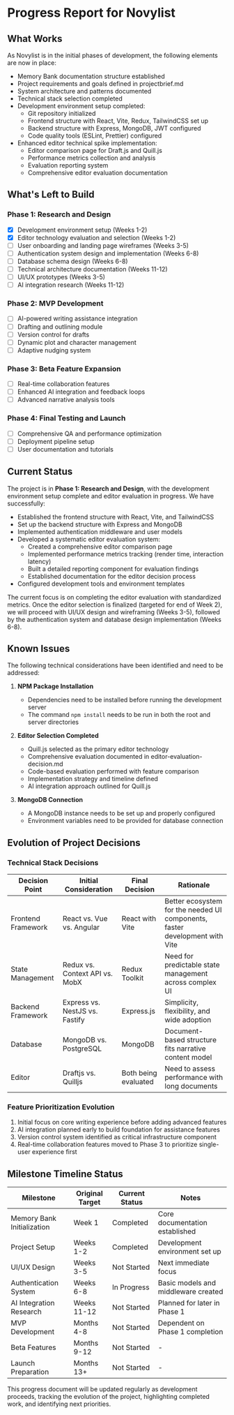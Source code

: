 # Progress Report for Novylist

## What Works
As Novylist is in the initial phases of development, the following elements are now in place:
- Memory Bank documentation structure established
- Project requirements and goals defined in projectbrief.md
- System architecture and patterns documented
- Technical stack selection completed
- Development environment setup completed:
  - Git repository initialized
  - Frontend structure with React, Vite, Redux, TailwindCSS set up
  - Backend structure with Express, MongoDB, JWT configured
  - Code quality tools (ESLint, Prettier) configured
- Enhanced editor technical spike implementation:
  - Editor comparison page for Draft.js and Quill.js
  - Performance metrics collection and analysis
  - Evaluation reporting system
  - Comprehensive editor evaluation documentation

## What's Left to Build

### Phase 1: Research and Design
- [x] Development environment setup (Weeks 1-2)
- [x] Editor technology evaluation and selection (Weeks 1-2)
- [ ] User onboarding and landing page wireframes (Weeks 3-5)
- [ ] Authentication system design and implementation (Weeks 6-8)
- [ ] Database schema design (Weeks 6-8)
- [ ] Technical architecture documentation (Weeks 11-12)
- [ ] UI/UX prototypes (Weeks 3-5)
- [ ] AI integration research (Weeks 11-12)

### Phase 2: MVP Development
- [ ] AI-powered writing assistance integration
- [ ] Drafting and outlining module
- [ ] Version control for drafts
- [ ] Dynamic plot and character management
- [ ] Adaptive nudging system

### Phase 3: Beta Feature Expansion
- [ ] Real-time collaboration features
- [ ] Enhanced AI integration and feedback loops
- [ ] Advanced narrative analysis tools

### Phase 4: Final Testing and Launch
- [ ] Comprehensive QA and performance optimization
- [ ] Deployment pipeline setup
- [ ] User documentation and tutorials

## Current Status
The project is in **Phase 1: Research and Design**, with the development environment setup complete and editor evaluation in progress. We have successfully:
- Established the frontend structure with React, Vite, and TailwindCSS
- Set up the backend structure with Express and MongoDB
- Implemented authentication middleware and user models
- Developed a systematic editor evaluation system:
  - Created a comprehensive editor comparison page
  - Implemented performance metrics tracking (render time, interaction latency)
  - Built a detailed reporting component for evaluation findings
  - Established documentation for the editor decision process
- Configured development tools and environment templates

The current focus is on completing the editor evaluation with standardized metrics. Once the editor selection is finalized (targeted for end of Week 2), we will proceed with UI/UX design and wireframing (Weeks 3-5), followed by the authentication system and database design implementation (Weeks 6-8).

## Known Issues
The following technical considerations have been identified and need to be addressed:

1. **NPM Package Installation**
   - Dependencies need to be installed before running the development server
   - The command `npm install` needs to be run in both the root and server directories

2. **Editor Selection Completed**
   - Quill.js selected as the primary editor technology
   - Comprehensive evaluation documented in editor-evaluation-decision.md
   - Code-based evaluation performed with feature comparison
   - Implementation strategy and timeline defined
   - AI integration approach outlined for Quill.js

3. **MongoDB Connection**
   - A MongoDB instance needs to be set up and properly configured
   - Environment variables need to be provided for database connection

## Evolution of Project Decisions

### Technical Stack Decisions
| Decision Point | Initial Consideration | Final Decision | Rationale |
|----------------|------------------------|----------------|-----------|
| Frontend Framework | React vs. Vue vs. Angular | React with Vite | Better ecosystem for the needed UI components, faster development with Vite |
| State Management | Redux vs. Context API vs. MobX | Redux Toolkit | Need for predictable state management across complex UI |
| Backend Framework | Express vs. NestJS vs. Fastify | Express.js | Simplicity, flexibility, and wide adoption |
| Database | MongoDB vs. PostgreSQL | MongoDB | Document-based structure fits narrative content model |
| Editor | Draftjs vs. Quilljs | Both being evaluated | Need to assess performance with long documents |

### Feature Prioritization Evolution
1. Initial focus on core writing experience before adding advanced features
2. AI integration planned early to build foundation for assistance features
3. Version control system identified as critical infrastructure component
4. Real-time collaboration features moved to Phase 3 to prioritize single-user experience first

## Milestone Timeline Status
| Milestone | Original Target | Current Status | Notes |
|-----------|----------------|----------------|-------|
| Memory Bank Initialization | Week 1 | Completed | Core documentation established |
| Project Setup | Weeks 1-2 | Completed | Development environment set up |
| UI/UX Design | Weeks 3-5 | Not Started | Next immediate focus |
| Authentication System | Weeks 6-8 | In Progress | Basic models and middleware created |
| AI Integration Research | Weeks 11-12 | Not Started | Planned for later in Phase 1 |
| MVP Development | Months 4-8 | Not Started | Dependent on Phase 1 completion |
| Beta Features | Months 9-12 | Not Started | - |
| Launch Preparation | Months 13+ | Not Started | - |

This progress document will be updated regularly as development proceeds, tracking the evolution of the project, highlighting completed work, and identifying next priorities.
